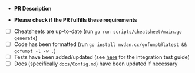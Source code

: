 - **PR Description**

- **Please check if the PR fulfills these requirements**

* [ ] Cheatsheets are up-to-date (run `go run scripts/cheatsheet/main.go generate`)
* [ ] Code has been formatted (run `go install mvdan.cc/gofumpt@latest && gofumpt -l -w .`)
* [ ] Tests have been added/updated (see [here](https://github.com/jesseduffield/lazygit/blob/master/pkg/integration/README.md) for the integration test guide)
* [ ] Docs (specifically `docs/Config.md`) have been updated if necessary
